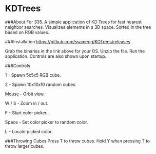 KDTrees
=======

###About
For 335. A simple application of KD Trees for fast nearest neighbor searches.
Visualizes elements in a 3D space. Sorted in the tree based on RGB values.


###Installation
https://github.com/ssameng/KDTrees/releases

Grab the binaries in the link above for your OS. Unzip the file.
Run the application. Controls are also shown upon startup.

###Controls

1 - Spawn 5x5x5 RGB cube.

2 - Spawn 10x10x10 random cubes.


Mouse - Orbit view.

W / S - Zoom in / out.


F - Start color picker.

Space - Set color picker to random color.

L - Locate picked color.

###Throwing Cubes
Press T to throw cubes. Hold Y when pressing T to throw larger cubes.
